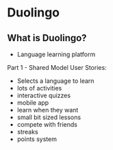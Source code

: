# Duolingo

## What is Duolingo?
- Language learning platform

Part 1 - Shared Model
User Stories:
- Selects a language to learn
- lots of activities 
- interactive quizzes
- mobile app
- learn when they want
- small bit sized lessons
- compete with friends
- streaks
- points system



